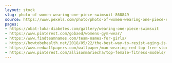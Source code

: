 ```yaml
---
layout: stock
slug: photo-of-women-wearing-one-piece-swimsuit-868849
source: https://www.pexels.com/photo/photo-of-women-wearing-one-piece-swimsuit-868849/
pages:
- https://obat-luka-diabetes.com/gallery/wearing-one-piece-swimsuit
- https://www.pinterest.com/gobaed/womens-gym-wear/
- https://www.findteamnames.com/team-names-for-girls/
- https://howtobehealth.net/2018/05/22/the-best-way-to-resist-aging-is-exercise/
- https://www.redwallpapers.com/wallpaper/man-wearing-red-top-free-stock-photo-image-wallpaper
- https://www.pinterest.com/allisonmariecha/top-female-fitness-models/
---
```

